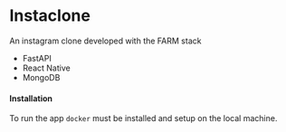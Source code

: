 # Instaclone 

An instagram clone developed with the FARM stack
- FastAPI
- React Native
- MongoDB

#### Installation
To run the app `docker` must be installed and setup on the local machine.
